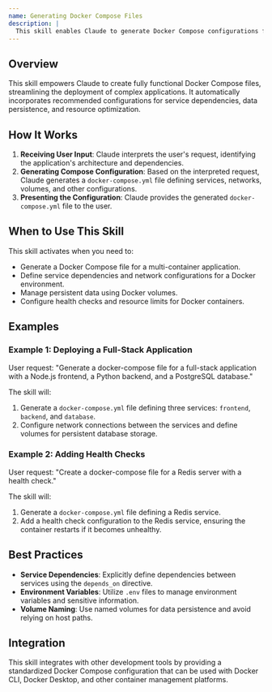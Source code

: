```yaml
---
name: Generating Docker Compose Files
description: |
  This skill enables Claude to generate Docker Compose configurations for multi-container applications. It leverages best practices for production-ready deployments, including defining services, networks, volumes, health checks, and resource limits. Claude should use this skill when the user requests a Docker Compose file, specifies application architecture involving multiple containers, or mentions needs for container orchestration, environment variables, or persistent data management in a Docker environment. Trigger terms include "docker-compose", "docker compose file", "multi-container", "container orchestration", "docker environment", "service definition", "volume management", "network configuration", "health checks", "resource limits", and ".env files".
---
```


## Overview

This skill empowers Claude to create fully functional Docker Compose files, streamlining the deployment of complex applications. It automatically incorporates recommended configurations for service dependencies, data persistence, and resource optimization.

## How It Works

1. **Receiving User Input**: Claude interprets the user's request, identifying the application's architecture and dependencies.
2. **Generating Compose Configuration**: Based on the interpreted request, Claude generates a `docker-compose.yml` file defining services, networks, volumes, and other configurations.
3. **Presenting the Configuration**: Claude provides the generated `docker-compose.yml` file to the user.

## When to Use This Skill

This skill activates when you need to:
- Generate a Docker Compose file for a multi-container application.
- Define service dependencies and network configurations for a Docker environment.
- Manage persistent data using Docker volumes.
- Configure health checks and resource limits for Docker containers.

## Examples

### Example 1: Deploying a Full-Stack Application

User request: "Generate a docker-compose file for a full-stack application with a Node.js frontend, a Python backend, and a PostgreSQL database."

The skill will:
1. Generate a `docker-compose.yml` file defining three services: `frontend`, `backend`, and `database`.
2. Configure network connections between the services and define volumes for persistent database storage.

### Example 2: Adding Health Checks

User request: "Create a docker-compose file for a Redis server with a health check."

The skill will:
1. Generate a `docker-compose.yml` file defining a Redis service.
2. Add a health check configuration to the Redis service, ensuring the container restarts if it becomes unhealthy.

## Best Practices

- **Service Dependencies**: Explicitly define dependencies between services using the `depends_on` directive.
- **Environment Variables**: Utilize `.env` files to manage environment variables and sensitive information.
- **Volume Naming**: Use named volumes for data persistence and avoid relying on host paths.

## Integration

This skill integrates with other development tools by providing a standardized Docker Compose configuration that can be used with Docker CLI, Docker Desktop, and other container management platforms.